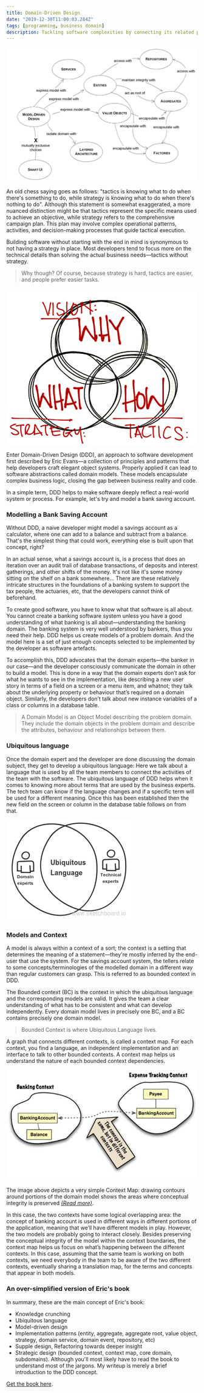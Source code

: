 ```yaml
---
title: Domain-Driven Design
date: "2019-12-30T11:00:03.284Z"
tags: [programming, business domain]
description: Tackling software complexities by connecting its related pieces into an ever-evolving business model and processes.
---
```


![Domain drivien design](./ddd.png)

An old chess saying goes as follows: "tactics is knowing what to do when there's something to do, while strategy is knowing what to do when there's nothing to do". Although this statement is somewhat exaggerated, a more nuanced distinction might be that tactics represent the specific means used to achieve an objective, while strategy refers to the comprehensive campaign plan. This plan may involve complex operational patterns, activities, and decision-making processes that guide tactical execution.

Building software without starting with the end in mind is synonymous to not having a strategy in place. Most developers tend to focus more on the technical details than solving the actual business needs—tactics without strategy.

> Why though? Of course, because strategy is hard, tactics are easier, and people prefer easier tasks.

![strategy-tactics](./visionstrategytactics.png)

Enter Domain-Driven Design (DDD), an approach to software development first described by Eric Evans—a collection of principles and patterns that help developers craft elegant object systems. Properly applied it can lead to software abstractions called domain models. These models encapsulate complex business logic, closing the gap between business reality and code.

In a simple term, DDD helps to make software deeply reflect a real-world system or process. For example, let's try and model a bank saving account.

### Modelling a Bank Saving Account

Without DDD, a naive developer might model a savings account as a calculator, where one can add to a balance and subtract from a balance. That's the simplest thing that could work, everything else is built upon that concept, right?

In an actual sense, what a savings account is, is a process that does an iteration over an audit trail of database transactions, of deposits and interest gatherings, and other shifts of the money. It's not like it's some money sitting on the shelf on a bank somewhere... There are these relatively intricate structures in the foundations of a banking system to support the tax people, the actuaries, etc, that the developers cannot think of beforehand.

To create good software, you have to know what that software is all about. You cannot create a banking software system unless you have a good understanding of what banking is all about—understanding the banking domain. The banking system is very well understood by bankers, thus you need their help. DDD helps us create models of a problem domain. And the model here is a set of just enough concepts selected to be implemented by the developer as software artefacts.

To accomplish this, DDD advocates that the domain experts—the banker in our case—and the developer consciously communicate the domain in other to build a model. This is done in a way that the domain experts don’t ask for what he wants to see in the implementation, like describing a new user story in terms of a field on a screen or a menu item, and whatnot; they talk about the underlying property or behaviour that’s required on a domain object. Similarly, the developers don’t talk about new instance variables of a class or columns in a database table.

> A Domain Model is an Object Model describing the problem domain. They include the domain objects in the problem domain and describe the attributes, behaviour and relationships between them.

### Ubiquitous language

Once the domain expert and the developer are done discussing the domain subject, they get to develop a ubiquitous language: Here we talk about a language that is used by all the team members to connect the activities of the team with the software. The ubiquitous language of DDD helps when it comes to knowing more about terms that are used by the business experts. The tech team can know if the language changes and if a specific term will be used for a different meaning. Once this has been established then the new field on the screen or column in the database table follows on from that.

![ubiquitous language](./ubiquitous-lang.png)

### Models and Context

A model is always within a context of a sort; the context is a setting that determines the meaning of a statement—they're mostly inferred by the end-user that use the system. For the savings account system, the tellers relate to some concepts/terminologies of the modelled domain in a different way than regular customers can grasp. This is referred to as bounded context in DDD.

The Bounded context (BC) is the context in which the ubiquitous language and the corresponding models are valid. It gives the team a clear understanding of what has to be consistent and what can develop independently. Every domain model lives in precisely one BC, and a BC contains precisely one domain model.

> Bounded Context is where Ubiquitous Language lives.

A graph that connects different contexts, is called a context map. For each context, you find a language, an independent implementation and an interface to talk to other bounded contexts. A context map helps us understand the nature of each bounded context dependencies.

![Context map](./contextmapping.jpg)

The image above depicts a very simple Context Map: drawing contours around portions of the domain model shows the areas where conceptual integrity is preserved <a href="https://www.infoq.com/articles/ddd-contextmapping" target="_blank" class="read-more">_(Read more)_</a>.

In this case, the two contexts have some logical overlapping area: the concept of banking account is used in different ways in different portions of the application, meaning that we’ll have different models in play. However, the two models are probably going to interact closely. Besides preserving the conceptual integrity of the model within the context boundaries, the context map helps us focus on what’s happening between the different contexts. In this case, assuming that the same team is working on both contexts, we need everybody in the team to be aware of the two different contexts, eventually sharing a translation map, for the terms and concepts that appear in both models.

### An over-simplified version of Eric's book

In summary, these are the main concept of Eric's book:

- Knowledge crunching
- Ubiquitous language
- Model-driven design
- Implementation patterns (entity, aggregate, aggregate root, value object, strategy, domain service, domain event, repository, etc)
- Supple design, Refactoring towards deeper insight
- Strategic design (bounded context, context map, core domain, subdomains).
  Although you'll most likely have to read the book to understand most of the jargons. My writeup is merely a brief introduction to the DDD concept.

<a href="https://www.amazon.com/Domain-Driven-Design-Tackling-Complexity-Software/dp/0321125215" target="_blank">Get the book here</a>.
